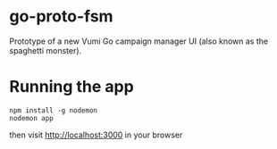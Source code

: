 go-proto-fsm
============

Prototype of a new Vumi Go campaign manager UI (also known as the spaghetti monster).

# Running the app

    npm install -g nodemon
    nodemon app

then visit [http://localhost:3000](http://localhost:3000) in your browser

